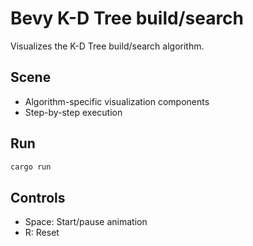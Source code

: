 # Bevy K-D Tree build/search

Visualizes the K-D Tree build/search algorithm.

## Scene
- Algorithm-specific visualization components
- Step-by-step execution

## Run
```bash
cargo run
```

## Controls
- Space: Start/pause animation
- R: Reset
